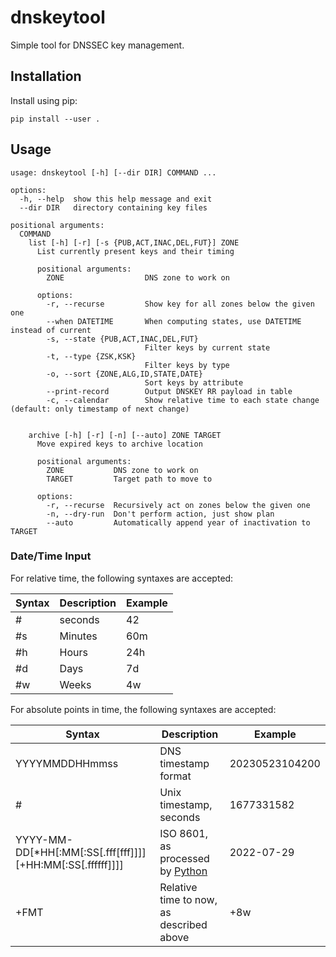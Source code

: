 # dnskeytool

Simple tool for DNSSEC key management.

## Installation

Install using pip:

```pip install --user .```

## Usage

```
usage: dnskeytool [-h] [--dir DIR] COMMAND ...

options:
  -h, --help  show this help message and exit
  --dir DIR   directory containing key files

positional arguments:
  COMMAND
    list [-h] [-r] [-s {PUB,ACT,INAC,DEL,FUT}] ZONE
      List currently present keys and their timing

      positional arguments:
        ZONE                  DNS zone to work on

      options:
        -r, --recurse         Show key for all zones below the given one
        --when DATETIME       When computing states, use DATETIME instead of current
        -s, --state {PUB,ACT,INAC,DEL,FUT}
                              Filter keys by current state
        -t, --type {ZSK,KSK}
                              Filter keys by type
        -o, --sort {ZONE,ALG,ID,STATE,DATE}
                              Sort keys by attribute
        --print-record        Output DNSKEY RR payload in table
        -c, --calendar        Show relative time to each state change (default: only timestamp of next change)


    archive [-h] [-r] [-n] [--auto] ZONE TARGET
      Move expired keys to archive location

      positional arguments:
        ZONE           DNS zone to work on
        TARGET         Target path to move to

      options:
        -r, --recurse  Recursively act on zones below the given one
        -n, --dry-run  Don't perform action, just show plan
        --auto         Automatically append year of inactivation to TARGET

```

### Date/Time Input

For relative time, the following syntaxes are accepted:

| Syntax | Description | Example |
|--------|-------------|---------|
| #      | seconds     | 42      |
| #s     | Minutes     | 60m     |
| #h     | Hours       | 24h     |
| #d     | Days        | 7d      |
| #w     | Weeks       | 4w      |


For absolute points in time, the following syntaxes are accepted:

| Syntax                                                     | Description                               | Example        |
|------------------------------------------------------------|-------------------------------------------|----------------|
| YYYYMMDDHHmmss                                             | DNS timestamp format                      | 20230523104200 |
| #                                                          | Unix timestamp, seconds                   | 1677331582     |
| YYYY-MM-DD[*HH[:MM[:SS[.fff[fff]]]][+HH:MM[:SS[.ffffff]]]] | ISO 8601, as processed by [Python][pyiso] | 2022-07-29     |
| +FMT                                                       | Relative time to now, as described above  | +8w            |

[pyiso]: https://docs.python.org/3/library/datetime.html#datetime.datetime.fromisoformat

